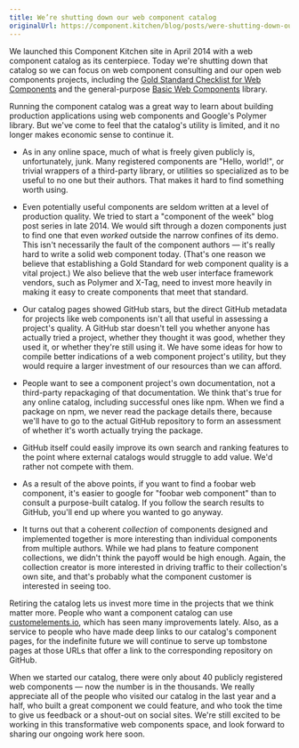 ```yaml
---
title: We’re shutting down our web component catalog
originalUrl: https://component.kitchen/blog/posts/were-shutting-down-our-web-component-catalog
---
```


<p>
  We launched this Component Kitchen site in April 2014 with a web component
  catalog as its centerpiece. Today we&#39;re shutting down that catalog so we
  can focus on web component consulting and our open web components projects,
  including the
  <a href="https://github.com/webcomponents/gold-standard/wiki"
    >Gold Standard Checklist for Web Components</a
  >
  and the general-purpose
  <a href="https://github.com/basic-web-components/basic-web-components"
    >Basic Web Components</a
  >
  library.
</p>
<p>
  Running the component catalog was a great way to learn about building
  production applications using web components and Google&#39;s Polymer library.
  But we&#39;ve come to feel that the catalog&#39;s utility is limited, and it
  no longer makes economic sense to continue it.
</p>
<ul>
  <li>
    <p>
      As in any online space, much of what is freely given publicly is,
      unfortunately, junk. Many registered components are &quot;Hello,
      world!&quot;, or trivial wrappers of a third-party library, or utilities
      so specialized as to be useful to no one but their authors. That makes it
      hard to find something worth using.
    </p>
  </li>
  <li>
    <p>
      Even potentially useful components are seldom written at a level of
      production quality. We tried to start a &quot;component of the week&quot;
      blog post series in late 2014. We would sift through a dozen components
      just to find one that even <em>worked</em> outside the narrow confines of
      its demo. This isn&#39;t necessarily the fault of the component authors —
      it&#39;s really hard to write a solid web component today. (That&#39;s one
      reason we believe that establishing a Gold Standard for web component
      quality is a vital project.) We also believe that the web user interface
      framework vendors, such as Polymer and X-Tag, need to invest more heavily
      in making it easy to create components that meet that standard.
    </p>
  </li>
  <li>
    <p>
      Our catalog pages showed GitHub stars, but the direct GitHub metadata for
      projects like web components isn&#39;t all that useful in assessing a
      project&#39;s quality. A GitHub star doesn&#39;t tell you whether anyone
      has actually tried a project, whether they thought it was good, whether
      they used it, or whether they&#39;re still using it. We have some ideas
      for how to compile better indications of a web component project&#39;s
      utility, but they would require a larger investment of our resources than
      we can afford.
    </p>
  </li>
  <li>
    <p>
      People want to see a component project&#39;s own documentation, not a
      third-party repackaging of that documentation. We think that&#39;s true
      for any online catalog, including successful ones like npm. When we find a
      package on npm, we never read the package details there, because we&#39;ll
      have to go to the actual GitHub repository to form an assessment of
      whether it&#39;s worth actually trying the package.
    </p>
  </li>
  <li>
    <p>
      GitHub itself could easily improve its own search and ranking features to
      the point where external catalogs would struggle to add value. We&#39;d
      rather not compete with them.
    </p>
  </li>
  <li>
    <p>
      As a result of the above points, if you want to find a foobar web
      component, it&#39;s easier to google for &quot;foobar web component&quot;
      than to consult a purpose-built catalog. If you follow the search results
      to GitHub, you&#39;ll end up where you wanted to go anyway.
    </p>
  </li>
  <li>
    <p>
      It turns out that a coherent <em>collection</em> of components designed
      and implemented together is more interesting than individual components
      from multiple authors. While we had plans to feature component
      collections, we didn&#39;t think the payoff would be high enough. Again,
      the collection creator is more interested in driving traffic to their
      collection&#39;s own site, and that&#39;s probably what the component
      customer is interested in seeing too.
    </p>
  </li>
</ul>
<p>
  Retiring the catalog lets us invest more time in the projects that we think
  matter more. People who want a component catalog can use
  <a href="https://customelements.io/">customelements.io</a>, which has seen
  many improvements lately. Also, as a service to people who have made deep
  links to our catalog&#39;s component pages, for the indefinite future we will
  continue to serve up tombstone pages at those URLs that offer a link to the
  corresponding repository on GitHub.
</p>
<p>
  When we started our catalog, there were only about 40 publicly registered web
  components — now the number is in the thousands. We really appreciate all of
  the people who visited our catalog in the last year and a half, who built a
  great component we could feature, and who took the time to give us feedback or
  a shout-out on social sites. We&#39;re still excited to be working in this
  transformative web components space, and look forward to sharing our ongoing
  work here soon.
</p>
